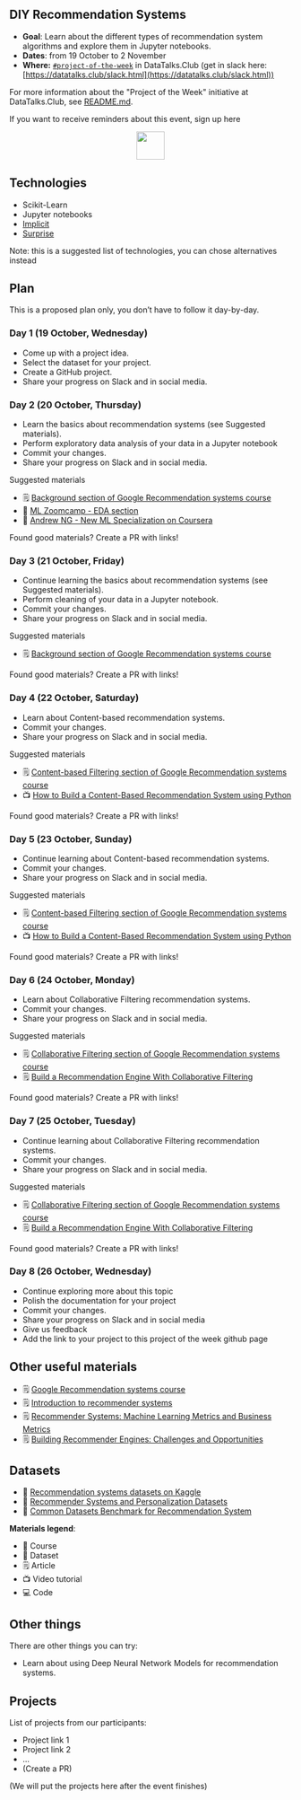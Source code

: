## DIY Recommendation Systems

* **Goal**: Learn about the different types of recommendation system algorithms and explore them in Jupyter notebooks. 
* **Dates**: from 19 October to 2 November
* **Where:** [`#project-of-the-week`](https://app.slack.com/client/T01ATQK62F8/C02BP4FQH36) in DataTalks.Club (get in slack here: [https://datatalks.club/slack.html](https://datatalks.club/slack.html))

For more information about the "Project of the Week" initiative
at DataTalks.Club, see [README.md](README.md).

If you want to receive reminders about this event, sign up here

<p align="center">
  <a href="https://lu.ma/dtc-potw-recsys1"><img src="https://user-images.githubusercontent.com/875246/185755203-17945fd1-6b64-46f2-8377-1011dcb1a444.png" height="50" /></a>
</p>

## Technologies 

* Scikit-Learn
* Jupyter notebooks
* [Implicit](https://implicit.readthedocs.io/en/latest/)
* [Surprise](https://github.com/NicolasHug/Surprise)


Note: this is a suggested list of technologies, you can chose
alternatives instead

## Plan

This is a proposed plan only, you don’t have to follow it day-by-day.

### Day 1 (19 October, Wednesday)

* Come up with a project idea.
* Select the dataset for your project.
* Create a GitHub project.
* Share your progress on Slack and in social media.


### Day 2 (20 October, Thursday)

* Learn the basics about recommendation systems (see Suggested materials).
* Perform exploratory data analysis of your data in a Jupyter notebook
* Commit your changes.
* Share your progress on Slack and in social media.

Suggested materials

* 🗒️ [Background section of Google Recommendation systems course](https://developers.google.com/machine-learning/recommendation)
* 🏫 [ML Zoomcamp - EDA section](https://github.com/alexeygrigorev/mlbookcamp-code/blob/master/course-zoomcamp/02-regression/03-eda.md)
* 🏫 [Andrew NG - New ML Specialization on Coursera ](https://www.coursera.org/learn/unsupervised-learning-recommenders-reinforcement-learning/home/week/2)

Found good materials? Create a PR with links!

### Day 3 (21 October, Friday)

* Continue learning the basics about recommendation systems (see Suggested materials).
* Perform cleaning of your data in a Jupyter notebook.
* Commit your changes.
* Share your progress on Slack and in social media.

Suggested materials

* 🗒️ [Background section of Google Recommendation systems course](https://developers.google.com/machine-learning/recommendation)


Found good materials? Create a PR with links!

### Day 4 (22 October, Saturday)

* Learn about Content-based recommendation systems.
* Commit your changes.
* Share your progress on Slack and in social media.

Suggested materials

* 🗒️ [Content-based Filtering section of Google Recommendation systems course](https://developers.google.com/machine-learning/recommendation/content-based/basics)
* 📺 [How to Build a Content-Based Recommendation System using Python](https://www.youtube.com/watch?v=ijtxuF_5kEU)

Found good materials? Create a PR with links!

### Day 5 (23 October, Sunday)

* Continue learning about Content-based recommendation systems.
* Commit your changes.
* Share your progress on Slack and in social media.

Suggested materials

* 🗒️ [Content-based Filtering section of Google Recommendation systems course](https://developers.google.com/machine-learning/recommendation/content-based/basics)
* 📺 [How to Build a Content-Based Recommendation System using Python](https://www.youtube.com/watch?v=ijtxuF_5kEU)

Found good materials? Create a PR with links!

### Day 6 (24 October, Monday)

* Learn about Collaborative Filtering recommendation systems.
* Commit your changes.
* Share your progress on Slack and in social media.

Suggested materials

* 🗒️ [Collaborative Filtering section of Google Recommendation systems course](https://developers.google.com/machine-learning/recommendation/collaborative/basics)
* 🗒️ [Build a Recommendation Engine With Collaborative Filtering](https://realpython.com/build-recommendation-engine-collaborative-filtering/)

Found good materials? Create a PR with links!

### Day 7 (25 October, Tuesday)

* Continue learning about Collaborative Filtering recommendation systems.
* Commit your changes.
* Share your progress on Slack and in social media.

Suggested materials

* 🗒️ [Collaborative Filtering section of Google Recommendation systems course](https://developers.google.com/machine-learning/recommendation/collaborative/basics)
* 🗒️ [Build a Recommendation Engine With Collaborative Filtering](https://realpython.com/build-recommendation-engine-collaborative-filtering/)

Found good materials? Create a PR with links!

### Day 8 (26 October, Wednesday)

- Continue exploring more about this topic
- Polish the documentation for your project
- Commit your changes.
- Share your progress on Slack and in social media
- Give us feedback
- Add the link to your project to this project of the week github page

## Other useful materials 

* 🗒️ [Google Recommendation systems course](https://developers.google.com/machine-learning/recommendation)
* 🗒️ [Introduction to recommender systems](https://towardsdatascience.com/introduction-to-recommender-systems-6c66cf15ada)
* 🗒️ [Recommender Systems: Machine Learning Metrics and Business Metrics](https://neptune.ai/blog/recommender-systems-metrics)
* 🗒️ [Building Recommender Engines: Challenges and Opportunities](https://youtu.be/PjVEan8QgCI)


## Datasets

* 💾 [Recommendation systems datasets on Kaggle](https://www.kaggle.com/datasets?search=recommendation+systems)
* 💾 [Recommender Systems and Personalization Datasets](https://cseweb.ucsd.edu/~jmcauley/datasets.html)
* 💾 [Common Datasets Benchmark for Recommendation System](https://medium.com/data-folks-indonesia/common-datasets-benchmark-for-recommendation-system-933c4d956b7b)

**Materials legend**:

* 🏫 Course
* 💾 Dataset
* 🗒️ Article
* 📺 Video tutorial
* 💻 Code

## Other things

There are other things you can try:

* Learn about using Deep Neural Network Models for recommendation systems.


## Projects

List of projects from our participants:

* Project link 1
* Project link 2
* ...
* (Create a PR)

(We will put the projects here after the event finishes)
